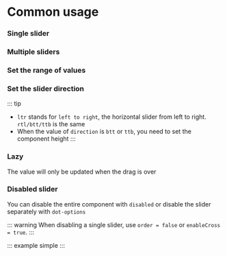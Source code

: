 # Common usage

### Single slider

<example :value="example1"></example>

### Multiple sliders

<example :value="example2"></example>

### Set the range of values

<example :value="example3"></example>

### Set the slider direction

<example :value="example4"></example>

::: tip
  - `ltr` stands for `left to right`, the horizontal slider from left to right. `rtl/btt/ttb` is the same
  - When the value of `direction` is `btt` or `ttb`, you need to set the component height
:::

### Lazy

The value will only be updated when the drag is over

<example :value="example5"></example>

### Disabled slider

You can disable the entire component with `disabled` or disable the slider separately with `dot-options`

<example :value="example6"></example>

::: warning
  When disabling a single slider, use `order = false` or `enableCross = true`.
:::

::: example simple :::
